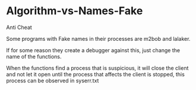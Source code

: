 # Algorithm-vs-Names-Fake

Anti Cheat

Some programs with Fake names in their processes are m2bob and lalaker.

If for some reason they create a debugger against this, just change the name of the functions.

When the functions find a process that is suspicious, it will close the client and not let it open until the process that affects the client is stopped, this process can be observed in syserr.txt
